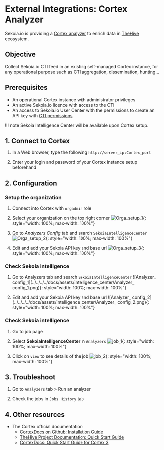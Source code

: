 # External Integrations: Cortex Analyzer

Sekoia.io is providing a [Cortex analyzer](https://github.com/TheHive-Project/Cortex-Analyzers/tree/master/analyzers/SEKOIAIntelligenceCenter) to enrich data in [TheHive](https://thehive-project.org/) ecosystem.

## Objective

Collect Sekoia.io CTI feed in an existing self-managed Cortex instance, for any operational purpose such as CTI aggregation, dissemination, hunting...

## Prerequisites

- An operational Cortex instance with administrator privileges
- An active Sekoia.io licence with access to the CTI
- An access to Sekoia.io User Center with the permissions to create an API key with [CTI permissions](https://docs.sekoia.io/getting_started/Permissions/#cti-permissions)

!!! note
    Sekoia Intelligence Center will be available upon Cortex setup. 

## 1. Connect to Cortex

1. In a Web browser, type the following `http://server_ip:Cortex_port`

2. Enter your login and password of your Cortex instance setup beforehand


## 2. Configuration

### Setup the organization

1. Connect into Cortex with `orgadmin` role

2. Select your organization on the top right corner
![Orga_setup_1](/assets/intelligence_center/Orga_setup_1.png){: style="width: 100%; max-width: 100%"}

3. Go to _Analyzers Config_ tab and search `SekoiaIntelligenceCenter`
![Orga_setup_2](/assets/intelligence_center/Orga_setup_2.png){: style="width: 100%; max-width: 100%"}

4. Edit and add your Sekoia API key and base url
![Orga_setup_3](/assets/intelligence_center/Orga_setup_3.png){: style="width: 100%; max-width: 100%"}

### Check Sekoia intelligence

1. Go to Analyzers tab and search `SekoiaIntelligenceCenter`
![Analyzer_ config_1](../../../../docs/assets/intelligence_center/Analyzer_ config_1.png){: style="width: 100%; max-width: 100%"}

2. Edit and add your Sekoia API key and base url
![Analyzer_ config_2](../../../../docs/assets/intelligence_center/Analyzer_ config_2.png){: style="width: 100%; max-width: 100%"}

### Check Sekoia intelligence

1. Go to job page

2. Select **SekoiaIntelligenceCenter** in `Analyzers`
![job_1](../../../../docs/assets/intelligence_center/job_1.png){: style="width: 100%; max-width: 100%"}

3. Click on `view` to see details of the job
![job_2](../../../../docs/assets/intelligence_center/job_2.png){: style="width: 100%; max-width: 100%"}

## 3. Troubleshoot

1. Go to `Analyzers` tab > Run an analyzer

2. Check the jobs in `Jobs History` tab

## 4. Other resources

- The Cortex official documentation: 
   - [CortexDocs on Github: Installation Guide](https://github.com/TheHive-Project/CortexDocs/blob/master/installation/install-guide.md#docker)
   - [TheHive Project Documentation: Quick Start Guide](http://docs.thehive-project.org/cortex/user-guides/first-start/) 
   - [CortexDocs: Quick Start Guide for Cortex 3](https://github.com/TheHive-Project/CortexDocs/blob/master/admin/quick-start.md) 

